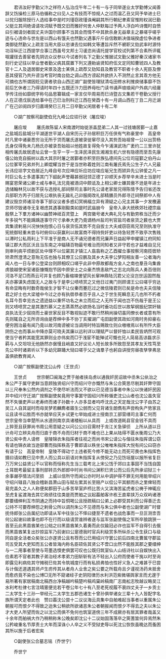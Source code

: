 <!-- { "loadSidebar": true } -->
　　君讳汝耔字勤父汴之祥符人弘治戊午年二十有一与子同举遂业太学勤愽父闻善辞又饬操检三原马伯循称之曰见人之有技而不惊规人之过而温乙丑又同予举进士巳以忧归服除授行人选给事中是时刘瑾窃政瑾诛阉嗣其所行朝纪聿紊官惟附权润巳勤父挺立其间绝请请攻词赋予既交旧而雅好何舍人仲默每过予两人浮白吟诗慨时自愤曰引裾请剑者固丈夫许国尔顾事不当其会而情不中其款杀身无益章主之暴嗟乎嗟乎迹与心违命与世左是以西山有饿夫也然勤父遇事斤斤自信敢断决值端揆虚位争进者类御徒然勤父上疏言当用大臣以忠谏去位如韩文等遭旨斥然不褫职又劾武率时源恃功淫纵迁江西提学佥事江西虽号文邦士习谖恣尚请托提学官校试列第不合素所评辄呶讙径去善宦者先阴访众议参以今试者列名下之勤父惟据试文勤父雅好秦汉诸家书刻行史记往以举业誉者勤父病其腐置下列又遵勑谕贤知府伍文定同知曹琥四人及教官十二人及退居御史宋景及逸士某俱上疏荐又劾知县及教官不职者十余人宪臣及僚恶其侵官乃共升谤当考官时南台劾之调山西方谤起共欲挤入不测然止言其乖方他无可摘也古所谓因贬见褒者欤自山西迁湖广副使皆理狱清屯田修水利搉庾储事靡不饬前后乞休者三乃得请时年四十五既还汴力田养母杜门读书诵声琅琅闻户外病六经庸学传注纷如靡统字称句品思纂辑成一家言仅毕周易而巳诗暨古文集若干卷勤父授行人在正德戊辰选给事中在己巳治刑科迁江西在癸酉十有一月调山西在丁丑二月迁湖广在己卯阅四岁归嘉靖癸巳三月二日卒勤父闲居者十有二年 

　　○湖广按察司副使伯兄九峰公应埙行状（屠应埈） 

　　屠应埈 
　　屠氏故陈留人宋南渡时始徙浙盖昆弟二人其一过钱塘居鄞一止嘉之盐城后盐城分平湖遂世平湖人自宋历元子孙居积巨万任侠有气称豪里中　高皇帝时凡里中诸豪悉穷治无所于贷而屠氏遂被录徙窜尽没入其赀吾始祖曾一公以出贽杨氏身仅得免未几杨氏亦被录吾始祖以他姓故复得免今乍浦演武场广袤约二三里许犹相传屠氏故居遗址云曾一生亨一亨一生泽民泽民生湘湘生机六世有隐德而至吾先康僖公始克自振树以昌大其宗时屠之居鄞者亦积至巨族弘德间先公位司寇鄞之伯丹山公位冢宰兄弟并列上卿焜耀当世于是当世称着姓则江南有屠氏焉先公生子六人兄最长讳应埙字文伯居近九峰自号次应坤应圻应坊应埈应埏兄生而颕异先公钟爱之凡一时巨公名士多遣事其门下龆龀声誉藉甚弱冠领正德丁卯顺天乡荐举辛未进士当是时赐宴恩荣诸公卿士咸与奉礼法兄竟被酒词中颇诋及上相公卿士嫌其傲不逊是年进士选储翰林兄以故不获与选授礼部祠祭司主事时先公请老家居兄得陈情予告归省还改兵部职方丙子归居先公艰执丧无踰礼己卯服阕改礼部精膳员外郎寻迁祠祭郎中人有建议毁京师诸淫寺事下部议议者多惑幻冥祸福立异有滑疑之心兄主其事一夕发檄遍京师尽毁诸寺无复艰虑其遇事刚毅类如是时武庙崩今　皇帝入承大统秩郊社禋宗庙殷祭上下羣方诸神以幽赞神祗百灵暨上　两宫徽号诸大典礼兄与有勤劳秩当迁而少年多锐气不能踽踽逐事守尺寸承奉大吏乃竟谪杨州盐司判官盐司者泉货之薮也大贾宾集谤剌易兴况怏怏抱恨心日与泉货伍其势不克自拔士大夫咸窃窃焉兄至则执准守宪统御轻重未尝与时俯仰以获赢利以故富商不得持赀奸吏以待急轻贾不致亭次售贱以滞时公私雨利上下平准于是商人无不诵兄德者而兄廉声日益起甲申擢镇江府同知镇江郡大而区沃且当东南之冲辐辏百物最号难治而同知者又非守若也才益难自见兄则审利病平烦剧区处中理不以位窘其才镇江人翕翕称之乙酉擢佥事按察河南揽辔矫矫肃然澄清之意殆无伍也独与其僚王公应鹏及其乡大夫李公梦阳相友善一公者海内闻人也一日与李公登梁台则顾相叹口嗟乎此非中原故都哉方金人之南也羣丑乌集酋虏狼越使宋室诸臣慷慨抱节因中原安土之众豪杰愤恚敌忾之志北向陈兵人勇百倍则河洛不足□而燕云可并复也顾乃畜缩竦詟望风长窜神鼎陆沉君父沦没岂世运固然哉夫亦寡谋失虑国无人之故与于是李公啧啧赏之又他日过夷门则顾谓王公曰嗟乎穷达有命显晦有时数奇哉侯生才智不让仪秦而蹇厄过之微信陵君则已矣是命也夫夫信陵君之好士也大梁墟中今过之亦有执辔恭者否乎且人之于世生死瞬息无几也所不朽者名耳今吾幸览古之遗迹益以重怀功名之未立而后之人无所于闻也岂不伤哉于是王公则又啧啧赏之是其激烈慕义之志蒸蒸然必欲扬名当时垂功后世以故挈纲振纪禁奸辑良执法无少屈挠而士豪世家反目不敢视拟迹不敢行然稍尚操切虽同僚长者或意有所先则辄自之无所咨询由是荐绅中多不协丁亥擢湖广屯田副使其政如河南时务抑豪右便穷困治最有闻乃竟以故河南谤被论当调用时特旨赐致仕则众嗷嗷焉以有所忤大臣阴伤之也而事从中降亦莫可晓夫其廉以远利详以理赋严以督奸恤以柔民皆炳然可观使当宁者矜其能宽其罪则业亦伟矣而□于浅宦不能殚试可慨也兄人简易高谅磊求示羁与人交坦坦无他肠然亦倨慢且峭直又好议论人短长故多所致怨至其孝友天性笃至先公卒时诸弟圻以下多幼兄躃踊大恸曰嗟乎父之诲羣子也躬自讲授穷昼夜孳孳弗怠盖俱欲教育闻人 

　　○湖广按察副使沈公山传（王世贞） 

　　王世贞 
　　世宗朝□闽海之贾于舶者挟岛虏以通我奸民诏故中丞朱公纨治之朱公严于属守吏鲜当意顾独贤绍兴守而绍兴守亦慨然与朱公合筴思尽剔其奸弊守固以三尺奉朱公然内调剂之不使尽听法而又不欲以已见德当事者中朱公以快诸奸民因并中绍兴守迁湖广按察副使矣竟用守事罢守固绍兴所称循吏沈公山者也沈公虽失官然不失循吏声以老寿终而诸子孙数十人亦多显者呜呼沈氏之天定哉沈公字子由苏之吴江人自其诞时而母吴梦若麟廌者寤生公弱而父见背诸生朗儁有声尝构失产势家且讼且读书讼胜而书亦就举应天乡试更七举始成进士授南京工部营缮司主事亡何而　世宗皇帝当幸楚所从水道则南京具诸楼船以从具而　上或改道耗县官金钱不具而　上猝至且获罪尚书周公用意疑之以问公公曰召需材于龙江关急驿侦　上所从道以日计舟可立辨夫舟而归直于商不舟而归材于商不难也已上果从陆得不匮水衡周公乃大贤公矣中贵人请修　皇陵锦衣朱指挥者往视之而尚书宋公请公与偕往朱指挥谓公窃有请也锦衣故当逊部曹而指挥秩高于曹郎请以秩坐公唯唯朱指挥大悦有间公曰窃亦有请于公　高皇帝制　皇陵不得动寸土违者死今修不能无动土而死可畏也朱指挥色摄曰请如教巳见中贵人而公具以前语对朱指挥复从傍臾之乃见饬垣屋以报所省复巨万万宋公益贤公不以官称而恒称先生当三载考北上宋公饯于郊曰主事固不当饯自国士耳既考最留主事刑部转员外郎郎中时尚书间公渊积巳贤公而公后先所承诏狱三十余事谳亭情法问至损　上威以信所守而闻公亦时时从中调护得不罪无何用能举绍兴守绍兴辖县八独会稽新昌萧山田与赋左累其长至赔产以偿公平其额而杀之里俾轻而易完盖久之人人称便矣郡田于山多苦旱室庐栉比苦火又滨海苦鲨虎者公祷于神辄应至虎复鲨渡海去其它政绩往往类是而贾舶之议起葢舶客许栋王直辈挟万众双屿诸港郡要缙绅利互市阴通之而持中旨恫喝公且授疏稿曰公弟上必郡受其利而公得善迁去公持不可要荐绅怨之剌骨公所以调剂朱公不见德而与朱公俱中者也公副使湖广时督抚侍郎张公岳属纪功即请从军中往张公不怿曰捷至不遗者也战危事而一旦叵测柰吾何公起谢曰故事也即不在行而以级请赏谁辨者遂与监军张副使偕之军所卒狼跳狭一首至云此黑苗酋某也公绌之曰黑苗酋某久着勇而此仅踰冠必诈也监军不自得引去俄而黑苗酋某复出抄掠监军乃前谢曰公寔德我时官兵利级赏多所纵杀公令生获口与级同自是全活者众矣张公亦遂贤公且有荐而公巳用绍兴守罢公前后四南北曹属守郡监司五受其大吏知而五公者皆海内称名臣硕佐其贤公不啻口出然不能胜其郡之要缙绅与一二用事者至使与苛墨选愞吏俱罢可叹也公既归筑室仙人山结诗社以自娱快出入俭素若不官者其教子弟治经术孝弟力田斩斩有法不轻出入公府而使者干旄以时至询即露见利病佐其守摊税巳佐其令筑城度行而有私损弗恤也性好义急人之难甚于巳尝与计偕还道遇其师卢生疠传其从者舟人业舍之矣公要之所载舟且夕谨视汤药未抵舍而愈疠竟不染也公博□无所不窥诸经子史阴阳律历水利洪范紫微堪舆家言而尤邃于易所著有家居稿南北稿西台净稿越吟稿楚吟稿鸡窠岭稿南厂志南舩志牧越议略吴江水利考杜律七言注晴窻便览若干卷公年七十有八至老死视履不衰四丈夫子一乡贡士二太学生十三孙一举经元二太学生五郡邑诸生十曾孙俱举诸女三辈十九人皆配字名族所谓天定者此也　赞曰葢沈公尝十二议议海云具集中自舶难起当事者以重属朱公朝报可而恨夕不得致之迨朱公稍欲所欲诸恶朱公者朝报闻而恨夕不得去之夫以朱公才大吏人所望而佐之以沈公而俱不免何也筑室道傍三年不成厥亦有居其罪者哉盖又十余年而舶祸大作乃稍稍称朱公晚矣即沈公十二议始固落落卒之筴蓍筮何异焉然朱公矜峻重名节厚责士大年而深诛小人卒之义不受狱吏辱以死沈公恢恢虽晚达而蚤困其所以施于后者宏矣 

　　○副使张公合墓志铭（乔世宁） 

　　乔世宁 
